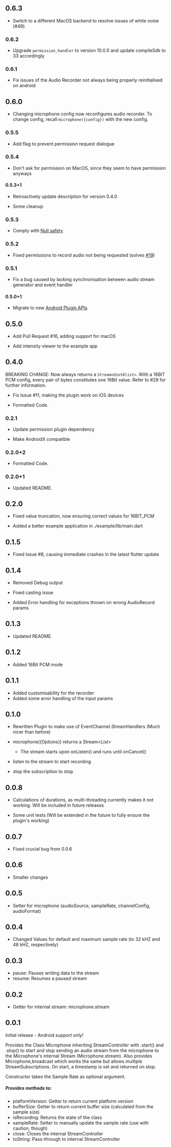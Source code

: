 ## 0.6.3

* Switch to a different MacOS backend to resolve issues of white noise (#49)

### 0.6.2

* Upgrade `permission_handler` to version 10.0.0 and update compileSdk to 33 accordingly

### 0.6.1

* Fix issues of the Audio Recorder not always being properly reinitialised on android

## 0.6.0

+ Changing microphone config now reconfigures audio recorder. To change config, recall `microphone({config})` with the new config.

### 0.5.5

* Add flag to prevent permission request dialogue

### 0.5.4

* Don't ask for permission on MacOS, since they seem to have permission anyways

#### 0.5.3+1

* Retroactively update description for version 0.4.0

* Some cleanup

### 0.5.3

* Comply with [Null safety](https://flutter.dev/docs/null-safety)

### 0.5.2

* Fixed permissions to record audio not being requested (solves [#19](https://github.com/anarchuser/mic_stream/issues/19))

### 0.5.1

* Fix a bug caused by lacking synchronisation between audio stream generator and event handler

#### 0.5.0+1

+ Migrate to new [Android Plugin APIs](https://flutter.dev/docs/development/packages-and-plugins/plugin-api-migration)

## 0.5.0

+ Add Pull Request #16, adding support for macOS

+ Add intensity viewer to the example app

## 0.4.0

BREAKING CHANGE: Now always returns a `Stream<Uint8list>`. With a 16BIT PCM config, every pair of bytes constitutes one 16Bit value. Refer to #29 for further information.

* Fix Issue #11, making the plugin work on iOS devices

* Formatted Code.

### 0.2.1

* Update permission plugin dependency

* Make AndroidX compatible


### 0.2.0+2

* Formatted Code.


### 0.2.0+1

* Updated README.


## 0.2.0

* Fixed value truncation, now ensuring correct values for 16BIT_PCM

+ Added a better example application in ./example/lib/main.dart


## 0.1.5

* Fixed Issue #8, causing immediate crashes in the latest flutter update


## 0.1.4

- Removed Debug output

* Fixed casting issue

+ Added Error handling for exceptions thrown on wrong AudioRecord params


## 0.1.3

* Updated README.


## 0.1.2

+ Added 16Bit PCM mode


## 0.1.1

+ Added customisability for the recorder
+ Added some error handling of the input params


## 0.1.0

* Rewritten Plugin to make use of EventChannel.StreamHandlers (Much nicer than before)

* microphone({Options}) returns a Stream<List<int>>
  * The stream starts upon onListen() and runs until onCancel()

* listen to the stream to start recording
* stop the subscription to stop


## 0.0.8

- Calculations of durations, as multi-threading currently makes it not working. Will be included in future releases

+ Some unit tests (Will be extended in the future to fully ensure the plugin's working)


## 0.0.7

* Fixed crucial bug from 0.0.6


## 0.0.6

* Smaller changes


## 0.0.5

+ Setter for microphone (audioSource, sampleRate, channelConfig, audioFormat)


## 0.0.4

* Changed Values for default and maximum sample rate (to 32 kHZ and 48 kHZ, respectively)


## 0.0.3

+ pause:            Pauses writing data to the stream
+ resume:           Resumes a paused stream


## 0.0.2

+ Getter for internal stream: microphone.stream


## 0.0.1

Initial release - Android support only!

Provides the Class Microphone inheriting StreamController<T> with .start() and .stop() to start and stop sending an audio stream from the microphone to the Microphone's internal Stream (Microphone.stream).
Also provides Microphone,broadcast which works the same but allows multiple StreamSubscriptions.
On start, a timestamp is set and returned on stop.

Constructor takes the Sample Rate as optional argument.

##### Provides methods to:
* platformVersion:  Getter to return current platform version
* bufferSize:       Getter to return current buffer size (calculated from the sample size)
* isRecording:      Returns the state of the class
* sampleRate:       Setter to manually update the sample rate (use with caution, though)
* close:            Closes the internal StreamController
* toString:         Pass-through to internal StreamController

